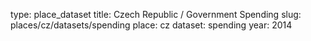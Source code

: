 type: place_dataset
title: Czech Republic / Government Spending
slug: places/cz/datasets/spending
place: cz
dataset: spending
year: 2014
